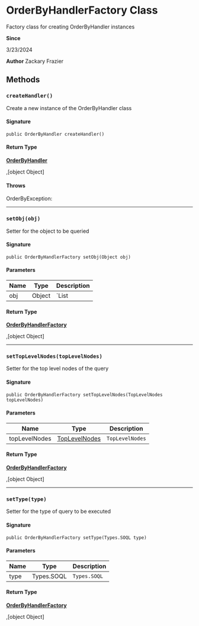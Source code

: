 # OrderByHandlerFactory Class

Factory class for creating OrderByHandler instances

**Since** 

3/23/2024

**Author** Zackary Frazier

## Methods
### `createHandler()`

Create a new instance of the OrderByHandler class

#### Signature
```apex
public OrderByHandler createHandler()
```

#### Return Type
**[OrderByHandler](OrderByHandler.md)**

,[object Object]

#### Throws
OrderByException: 

---

### `setObj(obj)`

Setter for the object to be queried

#### Signature
```apex
public OrderByHandlerFactory setObj(Object obj)
```

#### Parameters
| Name | Type | Description |
|------|------|-------------|
| obj | Object | `List<ProtoAggregate> | List<SObject>` |

#### Return Type
**[OrderByHandlerFactory](OrderByHandlerFactory.md)**

,[object Object]

---

### `setTopLevelNodes(topLevelNodes)`

Setter for the top level nodes of the query

#### Signature
```apex
public OrderByHandlerFactory setTopLevelNodes(TopLevelNodes topLevelNodes)
```

#### Parameters
| Name | Type | Description |
|------|------|-------------|
| topLevelNodes | [TopLevelNodes](TopLevelNodes.md) | `TopLevelNodes` |

#### Return Type
**[OrderByHandlerFactory](OrderByHandlerFactory.md)**

,[object Object]

---

### `setType(type)`

Setter for the type of query to be executed

#### Signature
```apex
public OrderByHandlerFactory setType(Types.SOQL type)
```

#### Parameters
| Name | Type | Description |
|------|------|-------------|
| type | Types.SOQL | `Types.SOQL` |

#### Return Type
**[OrderByHandlerFactory](OrderByHandlerFactory.md)**

,[object Object]